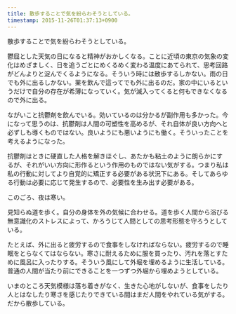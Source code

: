 ```yaml
---
title: 散歩することで気を紛らわそうとしている。 
timestamp: 2015-11-26T01:37:13+0900
---
```


散歩することで気を紛らわそうとしている。

鬱屈とした天気の日になると精神がおかしくなる。ことに近頃の東京の気象の変化はめざましく、日を追うごとにめくるめく変わる温度にあてられて、思考回路がどんよりと淀んでくるようになる。そういう時には散歩するしかない。雨の日でも外に出るしかない。薬を飲んで這ってでも外に出るのだ。家の中にいるというだけで自分の存在が希薄になっていく。気が滅入ってくると何もできなくなるので外に出る。

ながいこと抗鬱剤を飲んでいる。効いているのは分かるが副作用も多かった。今になって思うのは、抗鬱剤は人間の可塑性を高めるが、それ自体が良い方向へと必ずしも導くものではない。良いようにも悪いようにも働く。そういったことを考えるようになった。

抗鬱剤はときに硬直した人格を解きほぐし、あたかも粘土のように朗らかにするが、それがいい方向に形作るという作用のものではない気がする。つまり私は私の行動に対してより自覚的に矯正する必要がある状況下にある。そしてあらゆる行動は必要に応じて発生するので、必要性を生み出す必要がある。

このごろ、夜は寒い。

見知らぬ道を歩く。自分の身体を外の気候に合わせる。道を歩く人間から浴びる無意識化のストレスによって、かろうじて人間としての思考形態を守ろうとしている。 

たとえば、外に出ると疲労するので食事をしなければならない。疲労するので睡眠をとらなくてはならない。寒さに耐えるために服を買ったり、汚れを落とすために風呂に入ったりする。そういう風にして外堀を埋めるように生活している。普通の人間が当たり前にできることを一つずつ外堀から埋めようとしている。

いまのところ天気模様は落ち着きがなく、生きた心地がしないが、食事をしたり人とはなしたり寒さを感じたりできている間はまだ人間をやれている気がする。だから散歩している。
